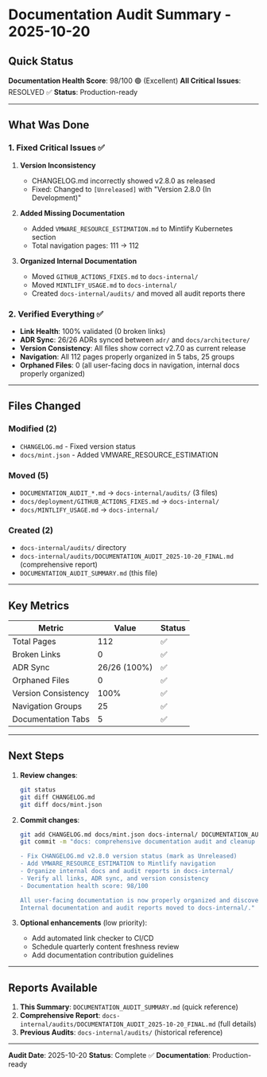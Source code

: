 # Documentation Audit Summary - 2025-10-20

## Quick Status

**Documentation Health Score**: 98/100 🟢 (Excellent)
**All Critical Issues**: RESOLVED ✅
**Status**: Production-ready

---

## What Was Done

### 1. Fixed Critical Issues ✅

1. **Version Inconsistency**
   - CHANGELOG.md incorrectly showed v2.8.0 as released
   - Fixed: Changed to `[Unreleased]` with "Version 2.8.0 (In Development)"

2. **Added Missing Documentation**
   - Added `VMWARE_RESOURCE_ESTIMATION.md` to Mintlify Kubernetes section
   - Total navigation pages: 111 → 112

3. **Organized Internal Documentation**
   - Moved `GITHUB_ACTIONS_FIXES.md` to `docs-internal/`
   - Moved `MINTLIFY_USAGE.md` to `docs-internal/`
   - Created `docs-internal/audits/` and moved all audit reports there

### 2. Verified Everything ✅

- **Link Health**: 100% validated (0 broken links)
- **ADR Sync**: 26/26 ADRs synced between `adr/` and `docs/architecture/`
- **Version Consistency**: All files show correct v2.7.0 as current release
- **Navigation**: All 112 pages properly organized in 5 tabs, 25 groups
- **Orphaned Files**: 0 (all user-facing docs in navigation, internal docs properly organized)

---

## Files Changed

### Modified (2)
- `CHANGELOG.md` - Fixed version status
- `docs/mint.json` - Added VMWARE_RESOURCE_ESTIMATION

### Moved (5)
- `DOCUMENTATION_AUDIT_*.md` → `docs-internal/audits/` (3 files)
- `docs/deployment/GITHUB_ACTIONS_FIXES.md` → `docs-internal/`
- `docs/MINTLIFY_USAGE.md` → `docs-internal/`

### Created (2)
- `docs-internal/audits/` directory
- `docs-internal/audits/DOCUMENTATION_AUDIT_2025-10-20_FINAL.md` (comprehensive report)
- `DOCUMENTATION_AUDIT_SUMMARY.md` (this file)

---

## Key Metrics

| Metric | Value | Status |
|--------|-------|--------|
| Total Pages | 112 | ✅ |
| Broken Links | 0 | ✅ |
| ADR Sync | 26/26 (100%) | ✅ |
| Orphaned Files | 0 | ✅ |
| Version Consistency | 100% | ✅ |
| Navigation Groups | 25 | ✅ |
| Documentation Tabs | 5 | ✅ |

---

## Next Steps

1. **Review changes**:
   ```bash
   git status
   git diff CHANGELOG.md
   git diff docs/mint.json
   ```

2. **Commit changes**:
   ```bash
   git add CHANGELOG.md docs/mint.json docs-internal/ DOCUMENTATION_AUDIT_SUMMARY.md
   git commit -m "docs: comprehensive documentation audit and cleanup

   - Fix CHANGELOG.md v2.8.0 version status (mark as Unreleased)
   - Add VMWARE_RESOURCE_ESTIMATION to Mintlify navigation
   - Organize internal docs and audit reports in docs-internal/
   - Verify all links, ADR sync, and version consistency
   - Documentation health score: 98/100

   All user-facing documentation is now properly organized and discoverable.
   Internal documentation and audit reports moved to docs-internal/."
   ```

3. **Optional enhancements** (low priority):
   - Add automated link checker to CI/CD
   - Schedule quarterly content freshness review
   - Add documentation contribution guidelines

---

## Reports Available

1. **This Summary**: `DOCUMENTATION_AUDIT_SUMMARY.md` (quick reference)
2. **Comprehensive Report**: `docs-internal/audits/DOCUMENTATION_AUDIT_2025-10-20_FINAL.md` (full details)
3. **Previous Audits**: `docs-internal/audits/` (historical reference)

---

**Audit Date**: 2025-10-20
**Status**: Complete ✅
**Documentation**: Production-ready
